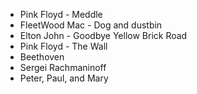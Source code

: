 * Pink Floyd - Meddle
* FleetWood Mac - Dog and dustbin
* Elton John - Goodbye Yellow Brick Road
* Pink Floyd - The Wall
* Beethoven
* Sergei Rachmaninoff 
* Peter, Paul, and Mary
